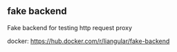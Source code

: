 ## fake backend
Fake backend for testing http request proxy

docker: https://hub.docker.com/r/liangular/fake-backend
